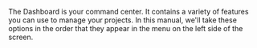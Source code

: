 The Dashboard is your command center. It contains a variety of features you can use to manage your projects. In this manual, we'll take these options in the order that they appear in the menu on the left side of the screen.



